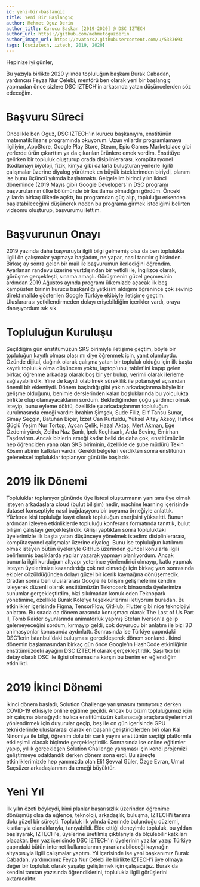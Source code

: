 ```yaml
---
id: yeni-bir-baslangic
title: Yeni Bir Başlangıç
author: Mehmet Oguz Derin
author_title: Kurucu Başkan [2019-2020] @ DSC IZTECH
author_url: https://github.com/mehmetoguzderin
author_image_url: https://avatars2.githubusercontent.com/u/5333693
tags: [dsciztech, iztech, 2019, 2020]
---
```


Hepinize iyi günler,

Bu yazıyla birlikte 2020 yılında topluluğun başkanı Burak Cabadan,
yardımcısı Feyza Nur Çelebi, mentörü ben olarak yeni bir başlangıç
yapmadan önce sizlere DSC IZTECH'in arkasında yatan düşüncelerden
söz edeceğim.

<!--truncate-->

# Başvuru Süreci

Öncelikle ben Oguz, DSC IZTECH'in kurucu başkanıyım, enstitünün
matematik lisans programında okuyorum. Uzun yıllardır programlamaya
ilgiliyim, AppStore, Google Play Store, Steam, Epic Games Marketplace
gibi yerlerde ürün çıkarttım ya da çıkarılan ürünlere emek verdim.
Enstitüye gelirken bir topluluk oluşturup orada disiplinlerarası,
kompütasyonel (kodlamayı biyoloji, fizik, kimya gibi dallarla buluşturan
yerlerle ilgili) çalışmalar üzerine diyalog yürütmek en büyük
isteklerimden biriydi, planım ise bunu üçüncü yılımda başlatmaktı.
Gelgelelim birinci yılın ikinci döneminde (2019 Mayıs gibi) Google
Developers'ın DSC programı başvurularının ülke bölümünde bir kısıtlama
olmadığını gördüm. Önceki yıllarda birkaç ülkede açıktı, bu programdan
güç alıp, topluluğu erkenden başlatabileceğimi düşünerek neden bu
programa girmek istediğimi belirten videomu oluşturup, başvurumu ilettim.


# Başvurunun Onayı

2019 yazında daha başvuruyla ilgili bilgi gelmemiş olsa da ben toplulukla
ilgili ön çalışmalar yapmaya başladım, ne yapar, nasıl tanıtılır
gibisinden. Birkaç ay sonra gelen bir mail ile başvurumun ilerlediğini
öğrendim. Ayarlanan randevu üzerine yurtdışından bir yetkili ile,
İngilizce olarak, görüşme gerçekleşti, sınama amaçlı. Görüşmenin güzel
geçmesinin ardından 2019 Ağustos ayında programı ülkemizde açacak ilk beş
kampüsten birinin kurucu başkanlığı yetkisini aldığımı öğrenince çok
sevinip direkt mailde gösterilen Google Türkiye ekibiyle iletişime geçtim.
Uluslararası yetkilendirmeden dolayı erişebildiğim içerikler vardı, oraya
danışıyordum sık sık.

# Topluluğun Kuruluşu

Seçildiğim gün enstitümüzün SKS birimiyle iletişime geçtim, böyle bir
topluluğun kayıtlı olması olası mı diye öğrenmek için, yanıt olumluydu.
Özünde dijital, dağınık olarak çalışma yatan bir topluluk olduğu için ilk
başta kayıtlı topluluk olma düşüncem yoktu, laptop'unu, tablet'ini kapıp
gelen birkaç öğrenme arkadaşı olarak boş bir yer bulup, verimli olarak
ilerleme sağlayabilirdik. Yine de kayıtlı olabilmek süreklilik ile
potansiyel açısından önemli bir eklentiydi. Dönem başladığı gibi yakın
arkadaşlarıma böyle bir gelişme olduğunu, benimle derslerinden kalan
boşluklarında bu yolculukta birlikte olup olamayacaklarını sordum.
Beklediğimden çoğu yardımcı olmak isteyip, bunu eyleme döktü, özellikle
şu arkadaşlarımın topluluğun kurulmasında emeği vardır: İbrahim Şimşek,
Sude Filiz, Elif Tansu Sunar, Simay Seçgin, Batuhan Biçer, İzzet Can
Kurtuldu, Yüksel Altay Aksoy, Hatice Güçlü Yeşim Nur Tortop, Aycan Çelik,
Hazal Aktaş, Mert Akman, Ege Özdemiryürek, Zeliha Naz Şanlı, İpek
Koçhisarlı, Arda Sevinç, Emirhan Taşdeviren. Ancak bizlerin emeği kadar
belki de daha çok, enstitümüzün hep öğrenciden yana olan SKS biriminin,
özellikle de şube müdürü Tekin Kösem abinin katkıları vardır. Gerekli
belgeleri verdikten sonra enstitünün geleneksel topluluklar toplanıyor
günü ile başladık.

# 2019 İlk Dönemi

Topluluklar toplanıyor gününde üye listesi oluşturmanın yanı sıra üye
olmak isteyen arkadaşlara cloud (bulut bilişim) nedir, machine learning
içerisinde dataset konseptiyle nasıl bağdaşıyoru bir boyama örneğiyle
anlattık. Yüzlerce kişi topluluğa kayıt olarak topluluğun enerjisini
yükseltti. Bunun ardından izleyen etkinliklerde topluluğu konferans
formatında tanıttık, bulut bilişim çalıştayı gerçekleştirdik.
Girişi yaptıktan sonra topluluktaki üyelerimizle ilk başta
yatan düşünceye yönelmek istedim: disiplinlerarası, kompütasyonel
çalışmalar üzerine diyalog. Bunu ise topluluğun katılımcı olmak isteyen
bütün üyeleriyle GitHub üzerinden güncel konularla ilgili belirlenmiş
başlıklarda yazılar yazarak yapmayı planlıyordum. Ancak bununla ilgili
kurduğum altyapı yeterince yönlendirici olmayıp, katkı yapmak isteyen
üyelerimize kazandırdığı çok net olmadığı için birkaç yazı sonrasında
ekipler çözüldüğünden dolayı güzel bir içerik kaynağına dönüşemedik.
Oradan sonra ben uluslararası Google ile bilişim gelişmelerini kendim
izleyerek düzenli olarak enstitümüzün Teknopark binasında üyelerimize
sunumlar gerçekleştirdim, bizi sıkılmadan konuk eden Teknopark
yönetimine, özellikle Burak Köle'ye teşekkürlerimi iletiyorum buradan.
Bu etkinlikler içerisinde Figma, TensorFlow, GitHub, Flutter gibi nice
teknolojiyi anlattım. Bu sırada da dönem arasında konuşmacı olarak The
Last of Us Part II, Tomb Raider oyunlarında animatörlük yapmış Stefan
Iverson'a gelip gelemeyeceğini sordum, kırmayıp geldi, çok doyurucu bir
anlatım ile bizi 3D animasyonlar konusunda aydınlattı. Sonrasında ise
Türkiye çapındaki DSC'lerin İstanbul'daki buluşması gerçekleşerek dönem
sonlandı. İkinci dönemin başlamasından birkaç gün önce Google'ın HashCode
etkinliğinin enstitümüzdeki ayağını DSC IZTECH olarak gerçekleştirdik.
Şaşırtıcı bir detay olarak DSC ile ilgisi olmamasına karşın bu benim en
eğlendiğim etkinlikti.

# 2019 İkinci Dönemi

İkinci dönem başladı, Solution Challenge yarışmasını tanıtıyoruz derken
COVID-19 etkisiyle online eğitime geçildi. Ancak bu bizim topluluğumuz
için bir çalışma olanağıydı: hızlıca enstitümüzün kullanacağı araçlara
üyelerimizi yönlendirmek için duyurular geçip, beş ile on gün içerisinde
GPU tekniklerinde uluslararası olarak en başarılı geliştiricilerden biri
olan Kai Ninomiya ile bilgi, öğrenim dolu bir canlı yayını enstitünün
seçtiği platformla etkileşimli olacak biçimde gerçekleştirdik. Sonrasında
ise online eğitimler yapıp, yıllık gerçekleşen Solution Challenge
yarışması için kendi projemizi geliştirmeye odaklandık derken dönem sona
erdi. Bu süreçte etkinliklerimizde hep yanımızda olan Elif Şevval Güler,
Özge Evran, Umut Suçsüzer arkadaşlarımın da emeği büyüktür.

# Yeni Yıl

İlk yılın özeti böyleydi, kimi planlar başarısızlık üzerinden öğrenime
dönüşmüş olsa da eğlence, teknoloji, arkadaşlık, buluşma, IZTECH'i tanıma
dolu güzel bir süreçti. Topluluk ilk yılında üzerinde bulunduğu düzlemi,
kısıtlarıyla olanaklarıyla, tanıyabildi. Elde ettiği deneyimle topluluk,
bu yıldan başlayarak, IZTECH'e, üyelerine üretilmiş çıktılarıyla da
ölçülebilir katkıları olacaktır. Ben yaz içerisinde DSC IZTECH'in
üyelerinin yazılar yazıp Türkiye çapındaki bütün internet kullanıclarının
yararlanabileceği kaynağın altyapısıyla ilgili çalışmalar yaptım. Yıl
içerisinde ise yeni başkanımız Burak Cabadan, yardımcımız Feyza Nur
Çelebi ile birlikte IZTECH'i üye olmaya değer bir topluluk olarak yaşatıp
geliştirmek için çalışacağız. Burak da kendini tanıtan yazısında
öğrendiklerini, toplulukla ilgili görüşlerini aktaracaktır.
